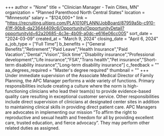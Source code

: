 +++
author = "None"
title = "Clinician Manager - Twin Cities, MN"
organization = "Planned Parenthood North Central States"
location = "Minnesota"
salary = "$124,000+"
link = "https://recruiting.ultipro.com/PLA1010PLANN/JobBoard/87959a5b-c910-41ff-90b8-da23644409c6/Opportunity/OpportunityDetail?opportunityId=62a20685-4c3e-4b09-a0dc-e616e06cc005"
sort_date = "2024-03-09"
created_at = "March 9, 2024"
closing_date = "April 6, 2024"
a_job_type = ["Full Time"]
b_benefits = ["General Benefits","Retirement","Paid Leave","Health Insurance","Paid Vacation","Dental","Vision","Sick time","Disability insurance","Professional development","Life insurance","FSA","Trans health","Pet insurance","Short-term disability insurance","Long-term disability insurance"]
c_feedback = ""
aa_degrees_required = "Master's degree required"
thumbnail = ""
+++
Under immediate supervision of the Associate Medical Director of Family Planning, the APC Manager performs a wide variety of functions. Primary responsibilities include creating a culture where the norm is high-functioning clinicians who lead their team(s) to provide evidence-based quality care resulting in exceptional customer service. Other responsibilities include direct supervision of clinicians at designated center sites in addition to maintaining clinical skills in providing direct patient care. APC Managers are advocates in implementing our mission “To affirm the right to reproductive and sexual health and freedom for all by providing excellent care, trusted education, and fierce advocacy”. They may perform other related duties as assigned.
